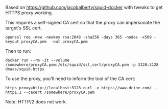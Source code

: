 Based on https://github.com/jacobalberty/squid-docker with tweaks to get HTTPS proxy working.

This requires a self-signed CA cert so that the proxy can impersonate the target's SSL cert.

```
openssl req -new -newkey rsa:2048 -sha256 -days 365 -nodes -x509 -keyout proxyCA.pem  -out proxyCA.pem
```

Then to run:

```
docker run --rm -it --volume /somewhere/proxyCA.pem:/etc/squid/ssl_cert/proxyCA.pem -p 3128:3128 dmaas/squid-https
```

To use the proxy, you'll need to inform the tool of the CA cert:

```
https_proxy=http://localhost:3128 curl -v https://www.dcine.com/ --http1.1 --cacert /somewhere/proxyCA.pem
```

Note: HTTP/2 does not work.
